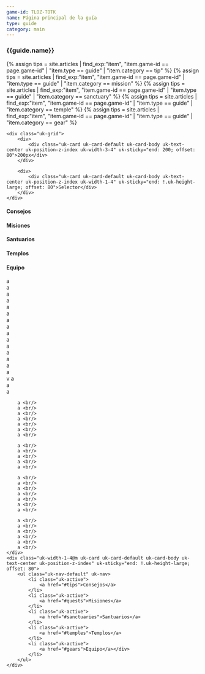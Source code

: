 ```yaml
---
game-id: TLOZ-TOTK
name: Página principal de la guía
type: guide
category: main
---
```

<h3>{{guide.name}}</h3>
{% assign tips = site.articles | find_exp:"item", "item.game-id == page.game-id" | "item.type == guide" | "item.category == tip" %}
{% assign tips = site.articles | find_exp:"item", "item.game-id == page.game-id" | "item.type == guide" | "item.category == mission" %}
{% assign tips = site.articles | find_exp:"item", "item.game-id == page.game-id" | "item.type == guide" | "item.category == sanctuary" %}
{% assign tips = site.articles | find_exp:"item", "item.game-id == page.game-id" | "item.type == guide" | "item.category == temple" %}
{% assign tips = site.articles | find_exp:"item", "item.game-id == page.game-id" | "item.type == guide" | "item.category == gear" %}


<div class="uk-background-muted uk-height-large">

    <div class="uk-grid">
        <div>
            <div class="uk-card uk-card-default uk-card-body uk-text-center uk-position-z-index uk-width-3-4" uk-sticky="end: 200; offset: 80">200px</div>
        </div>

        <div>
            <div class="uk-card uk-card-default uk-card-body uk-text-center uk-position-z-index uk-width-1-4" uk-sticky="end: !.uk-height-large; offset: 80">Selector</div>
        </div>
    </div>

</div>


<div class="uk-grid">
    <div class="uk-width-3-4@m">
        <h4 id="tips">Consejos</h4>
        <h4 id="quests">Misiones</h4>
        <h4 id="sanctuaries">Santuarios</h4>
        <h4 id="temples">Templos</h4>
        <h4 id="gears">Equipo</h4>
        a <br/>
        a <br/>
        a <br/>
        a <br/>
        a <br/>
        a <br/>
        a <br/>
        a <br/>
        a <br/>
        a <br/>
        a <br/>
        a <br/>
        a <br/>
        a <br/>
        a <br/>
        v
        a <br/>
        a <br/>
        a <br/>

        a <br/>
        a <br/>
        a <br/>
        a <br/>
        a <br/>
        a <br/>
        a <br/>

        a <br/>
        a <br/>
        a <br/>
        a <br/>
        a <br/>

        a <br/>
        a <br/>
        a <br/>
        a <br/>
        a <br/>
        a <br/>
        a <br/>

        a <br/>
        a <br/>
        a <br/>
        a <br/>
        a <br/>
        a <br/>
    </div>
    <div class="uk-width-1-4@m uk-card uk-card-default uk-card-body uk-text-center uk-position-z-index" uk-sticky="end: !.uk-height-large; offset: 80">
        <ul class="uk-nav-default" uk-nav>
            <li class="uk-active">
                <a href="#tips">Consejos</a>
            </li>
            <li class="uk-active">
                <a href="#quests">Misiones</a>
            </li>
            <li class="uk-active">
                <a href="#sanctuaries">Santuarios</a>
            </li>
            <li class="uk-active">
                <a href="#temples">Templos</a>
            </li>
            <li class="uk-active">
                <a href="#gears">Equipo</a></div>
            </li>
        </ul>
    </div>
</div>




